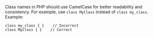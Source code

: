 Class names in PHP should use CamelCase for better readability and consistency. For example, use `class MyClass` instead of `class my_class`.
Example:
```
class my_class { }    // Incorrect
class MyClass { }    // Correct
```

<!-- Codacy PatPatBot reviewed: 2024-05-24T11:39:02.495Z -->
